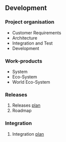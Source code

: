 ## Development

### Project organisation

* Customer Requirements
* Architecture
* Integration and Test
* Development

### Work-products

* System
* Eco-System
* World Eco-System

### Releases

1. Releases [plan](releases.md)
1. Roadmap

### Integration

1. Integration [plan](integration.md)
